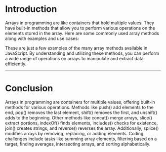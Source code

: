 # Introduction

Arrays in programming are like containers that hold multiple values. They have built-in methods that allow you to perform various operations on the elements stored in the array. Here are some commonly used array methods along with examples and use cases:


These are just a few examples of the many array methods available in JavaScript. By understanding and utilizing these methods, you can perform a wide range of operations on arrays to manipulate and extract data efficiently.


-----------------------------------------------------------------------------------------

# Conclusion

Arrays in programming are containers for multiple values, offering built-in methods for various operations. 
Methods like 
push() add elements to the end, 
pop() removes the last element, 
shift() removes the first, and 
unshift() adds to the beginning. Other methods like 
concat() merge arrays, slice() extract portions, 
indexOf() finds elements, 
includes() checks for existence, 
join() creates strings, and 
reverse() reverses the array. Additionally, 
splice() modifies arrays by removing, replacing, or adding elements. Coding challenges include tasks like summing array elements, filtering based on a target, finding averages, intersecting arrays, and sorting alphabetically.


